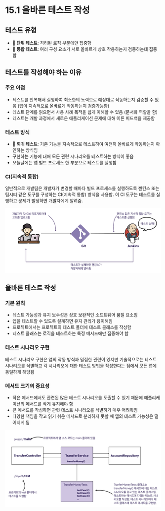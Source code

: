 # 15.1 올바른 테스트 작성

## 테스트 유형
- 💠 **단위 테스트**: 격리된 로직 부분에만 집중함
- 💠 **통합 테스트**: 여러 구성 요소가 서로 올바르게 상호 작용하는지 검증하는데 집중함

## 테스트를 작성해야 하는 이유

### 주요 이점
- 테스트를 반복해서 실행하여 최소한의 노력으로 예상대로 작동하는지 검증할 수 있음 (앱이 지속적으로 올바르게 작동하는지 검증가능함)
- 테스트 단계를 읽으면서 사용 사례 목적을 쉽게 이해할 수 있음 (문서화 역할을 함)
- 테스트는 개발 과정에서 새로운 애플리케이션 문제에 대해 이른 피드백을 제공함

### 테스트 방식
- 💠 **회귀 테스트**: 기존 기능을 지속적으로 테스트하여 여전히 올바르게 작동하는지 확인하는 방식임
- 구현하는 기능에 대해 모든 관련 시나리오를 테스트하는 방식이 좋음
- 오늘날에는 앱 빌드 프로세스 한 부분으로 테스트를 실행함

### CI(지속적 통합)
일반적으로 개발팀은 개발자가 변경할 때마다 빌드 프로세스를 실행하도록 젠킨스 또는 팀시티 같은 도구를 구성하는 CI(지속적 통합) 방식을 사용함. 이 CI 도구는 테스트를 실행하고 문제가 발생하면 개발자에게 알려줌.

![img.png](./img/15_1_1.png)

## 올바른 테스트 작성

### 기본 원칙
- 테스트 가능성과 유지 보수성은 상호 보완적인 소프트웨어 품질 요소임
- 앱을 테스트할 수 있도록 설계하면 유지 관리가 용이해짐
- 프로젝트에서는 프로젝트의 테스트 폴더에 테스트 클래스를 작성함
- 테스트 클래스는 로직을 테스트하는 특정 메서드에만 집중해야 함

### 테스트 시나리오 구현
테스트 시나리오 구현은 앱의 작동 방식과 밀접한 관련이 있지만 기술적으로는 테스트 시나리오를 식별하고 각 시나리오에 대한 테스트 방법을 작성한다는 점에서 모든 앱에 동일하게 해당됨

### 메서드 크기의 중요성
- 작은 메서드에서도 관련된 많은 테스트 시나리오를 도출할 수 있기 때문에 애플리케이션의 메서드를 작게 유지해야 함
- 큰 메서드를 작성하면 관련 테스트 시나리오를 식별하기 매우 어려워짐
- 다양한 책임을 작고 읽기 쉬운 메서드로 분리하지 못할 때 앱의 테스트 가능성은 떨어지게 됨

![img.png](./img/15_1_2.png)
